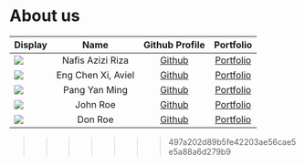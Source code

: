 # About us

Display |       Name       |              Github Profile              | Portfolio 
--------|:----------------:|:----------------------------------------:|:---------:
![](https://via.placeholder.com/100.png?text=Photo) | Nafis Azizi Riza | [Github](https://github.com/nafisazizir) | [Portfolio](docs/team/nafisazizir.md)
![](https://via.placeholder.com/100.png?text=photo) | Eng Chen Xi, Aviel | [Github](https://github.com/avielcx) | [Portfolio](docs/team/avielcx.md)
![](https://via.placeholder.com/100.png?text=photo) | Pang Yan Ming | [Github](https://github.com/Rayleigh47/) | [Portfolio](team/yanming.md)
![](https://via.placeholder.com/100.png?text=Photo) |   John Roe    |      [Github](https://github.com/)       | [Portfolio](docs/team/johndoe.md)
![](https://via.placeholder.com/100.png?text=Photo) |    Don Roe    |      [Github](https://github.com/)       | [Portfolio](docs/team/johndoe.md)

>>>>>>> 497a202d89b5fe42203ae56cae5e5a88a6d279b9
